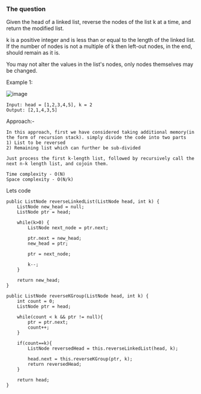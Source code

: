 ### The question

Given the head of a linked list, reverse the nodes of the list k at a time, and return the modified list.

k is a positive integer and is less than or equal to the length of the linked list. If the number of nodes is not a multiple of k then left-out nodes, in the end, should remain as it is.

You may not alter the values in the list's nodes, only nodes themselves may be changed.

Example 1:

![image](https://user-images.githubusercontent.com/18497513/163712471-c95ea0dd-4074-4514-bee3-caac16b5a15f.png)

```
Input: head = [1,2,3,4,5], k = 2
Output: [2,1,4,3,5]
```

Approach:- 

```
In this approach, first we have considered taking additional memory(in the form of recursion stack). simply divide the code into two parts
1) List to be reversed
2) Remaining list which can further be sub-divided

Just process the first k-length list, followed by recursively call the next n-k length list, and cojoin them.

Time complexity - O(N)
Space complexity - O(N/k)
```

Lets code

```
public ListNode reverseLinkedList(ListNode head, int k) {
    ListNode new_head = null;
    ListNode ptr = head;

    while(k>0) {
        ListNode next_node = ptr.next;

        ptr.next = new_head;
        new_head = ptr;

        ptr = next_node;

        k--;
    }

    return new_head;
}

public ListNode reverseKGroup(ListNode head, int k) {
    int count = 0;
    ListNode ptr = head;

    while(count < k && ptr != null){
        ptr = ptr.next;
        count++;
    }

    if(count==k){
        ListNode reversedHead = this.reverseLinkedList(head, k);

        head.next = this.reverseKGroup(ptr, k);
        return reversedHead;
    }

    return head;
}
```

